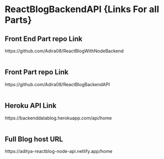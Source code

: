 # ReactBlogBackendAPI   {Links For all Parts}

<h2>Front End Part repo Link</h2>
https://github.com/Adira08/ReactBlogWithNodeBackend
<br>
<br>
<h2>Front Part repo Link</h2>
https://github.com/Adira08/ReactBlogBackendAPI
<br>
<br>
<h2>Heroku API Link</h2>
https://backenddatablog.herokuapp.com/api/home
<br>
<br>
<h2>Full Blog host URL</h2>
https://aditya-reactblog-node-api.netlify.app/home
